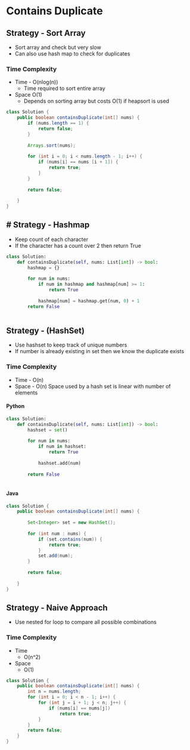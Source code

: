 # Contains Duplicate

## Strategy - Sort Array

* Sort array and check but very slow
* Can also use hash map to check for duplicates

### Time Complexity

* Time - O(nlog(n))
  * Time required to sort entire array
* Space O(1)
  * Depends on sorting array but costs O(1) if heapsort is used

```java
class Solution {
    public boolean containsDuplicate(int[] nums) {
        if (nums.length == 1) {
            return false;
        }
        
        Arrays.sort(nums);
        
        for (int i = 0; i < nums.length - 1; i++) {
            if (nums[i] == nums [i + 1]) {
                return true;
            }
        }
        
        return false;
        
    }
}


```

## # Strategy - Hashmap

* Keep count of each character
* If the character has a count over 2 then return True

```python
class Solution:
    def containsDuplicate(self, nums: List[int]) -> bool:
        hashmap = {}
        
        for num in nums:
            if num in hashmap and hashmap[num] >= 1:
                return True
            
            hashmap[num] = hashmap.get(num, 0) + 1     
        return False
        
```

## Strategy - (HashSet)

* Use hashset to keep track of unique numbers
* If number is already existing in set then we know the duplicate exists

### Time Complexity

* Time - O(n)
* Space - O(n) Space used by a hash set is linear with number of elements

#### Python

```python
class Solution:
    def containsDuplicate(self, nums: List[int]) -> bool:
        hashset = set()
        
        for num in nums:
            if num in hashset:
                return True
            
            hashset.add(num)
            
        return False
        
```

#### Java

```java
class Solution {
    public boolean containsDuplicate(int[] nums) {
        
        Set<Integer> set = new HashSet();
        
        for (int num : nums) {
            if (set.contains(num)) {
                return true;
            } 
            set.add(num);
        }
        
        return false;
        
    }
}
```

## Strategy - Naive Approach

* Use nested for loop to compare all possible combinations

### Time Complexity

* Time
  * O(n^2)
* Space&#x20;
  * O(1)

```java
class Solution {
    public boolean containsDuplicate(int[] nums) {
        int n = nums.length;
        for (int i = 0; i < n - 1; i++) {
            for (int j = i + 1; j < n; j++) {
                if (nums[i] == nums[j])
                    return true;
            }
        }
        return false;
    }
}
```
